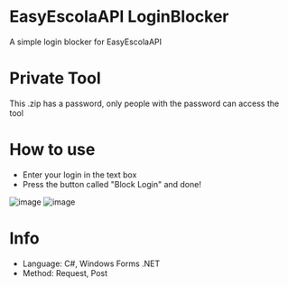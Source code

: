 # EasyEscolaAPI LoginBlocker
A simple login blocker for EasyEscolaAPI

# Private Tool
This .zip has a password, only people with the password can access the tool

# How to use
* Enter your login in the text box
* Press the button called "Block Login" and done!

![image](https://user-images.githubusercontent.com/81113363/201953199-143e3950-501d-422d-965c-f980755b4709.png)
![image](https://user-images.githubusercontent.com/81113363/201953912-afb7ff99-2012-46d0-bb52-fdf1a38b4822.png)

# Info
* Language: C#, Windows Forms .NET
* Method: Request, Post
